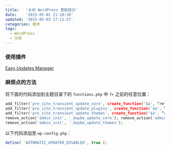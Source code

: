 ```yaml
---
title:   '关闭 WordPress 更新提示'
date:    '2015-05-01 21:10:38'
updated: '2015-05-03 17:11:57'
categories: 技术
tags:
  - WordPress
  - 分享
---
```


### 使用插件  

[Easy Updates Manager](https://wordpress.org/plugins/stops-core-theme-and-plugin-updates/)

### 麻烦点的方法

将下面的代码添加到主题目录下的 `functions.php` 中 `?>` 之前的任意位置：

```php
add_filter('pre_site_transient_update_core', create_function('$a', “return null;”));
add_filter('pre_site_transient_update_plugins', create_function('$a', “return null;”));
add_filter('pre_site_transient_update_themes', create_function('$a', “return null;”));
remove_action('admin_init', '_maybe_update_core'); remove_action('admin_init', '_maybe_update_plugins');
remove_action('admin_init', '_maybe_update_themes');
```

以下代码添加至 `wp-config.php`：

```php
define( 'AUTOMATIC_UPDATER_DISABLED', true );
```
